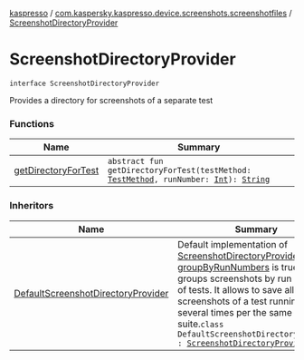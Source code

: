 [kaspresso](../../index.md) / [com.kaspersky.kaspresso.device.screenshots.screenshotfiles](../index.md) / [ScreenshotDirectoryProvider](./index.md)

# ScreenshotDirectoryProvider

`interface ScreenshotDirectoryProvider`

Provides a directory for screenshots of a separate test

### Functions

| Name | Summary |
|---|---|
| [getDirectoryForTest](get-directory-for-test.md) | `abstract fun getDirectoryForTest(testMethod: `[`TestMethod`](../-test-method/index.md)`, runNumber: `[`Int`](https://kotlinlang.org/api/latest/jvm/stdlib/kotlin/-int/index.html)`): `[`String`](https://kotlinlang.org/api/latest/jvm/stdlib/kotlin/-string/index.html) |

### Inheritors

| Name | Summary |
|---|---|
| [DefaultScreenshotDirectoryProvider](../-default-screenshot-directory-provider/index.md) | Default implementation of [ScreenshotDirectoryProvider](./index.md) If [groupByRunNumbers](#) is true it groups screenshots by run numbers of tests. It allows to save all screenshots of a test running several times per the same suite.`class DefaultScreenshotDirectoryProvider : `[`ScreenshotDirectoryProvider`](./index.md) |
